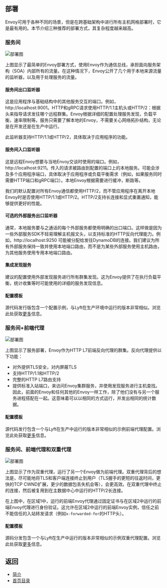## 部署

Envoy可用于各种不同的场景，但是在跨基础架构中进行所有主机网格部署时，它是最有用的。本节介绍三种推荐的部署方式，其复杂程度越来越高。

### 服务间

![部署图](https://www.envoyproxy.io/docs/envoy/latest/_images/service_to_service.svg)

上图显示了最简单的Envoy部署方式，使用Envoy作为通信总线，承担面向服务架构（SOA）内部所有的流量。在这种情况下，Envoy公开了几个用于本地来源流量的监听器，以及用于处理服务的流量。

#### 服务间出口监听器
这是应用程序与基础结构中的其他服务交互的端口。例如，http://localhost:9001。HTTP和gRPC请求使用HTTP/1.1主机头或HTTP/2：根据头来指导请求发往哪个远程群集。Envoy根据详细的配置处理服务发现，负载平衡，速率限制等。服务只需要了解本地的Envoy，不需要关心网络拓扑结构，无论是在开发还是在生产中运行。

此监听器支持HTTP/1.1或HTTP/2，具体取决于应用程序的功能。

#### 服务间入口监听器
这是远程Envoy想要与当地Envoy交谈时使用的端口。例如，http://localhost:9211。传入的请求被路由到配置的端口上的本地服务。可能会涉及多个应用程序端口，具体取决于应用程序或负载平衡需求（例如，如果服务同时需要HTTP端口和gRPC端口）。本地Envoy根据需要进行缓冲，断路等。

我们的默认配置对所有Envoy通信都使用HTTP/2，而不管应用程序在离开本地Envoy时是否使用HTTP/1.1或HTTP/2。HTTP/2支持长连接和显式重置通知，能够提供更好的性能。

#### 可选的外部服务出口监听器
通常，本地服务要与之通话的每个外部服务都使用明确的出口端口。这样做是因为一些外部服务SDK不轻易理解主机报文头，以支持标准的HTTP反向代理能力。例如，http://localhost:9250 可能被分配给发往DynamoDB的连接。我们建议为所有外部服务保持一致并使用本地端口路由，而不是为某些外部服务使用主机路由，为其他服务使用专用本地端口路由。

#### 集成发现服务
建议的配置使用外部发现服务进行所有群集发现。这为Envoy提供了在执行负载平衡，统计收集等时可能使用的详细的服务发现信息。

#### 配置模板
源代码发行版包含一个配置示例，与Lyft在生产环境中运行的版本非常相似。浏览此处获取[更多](../Buildingandinstallation/Referenceconfigurations.md)信息。

### 服务间+前端代理

![部署图](https://www.envoyproxy.io/docs/envoy/latest/_images/front_proxy.svg)

上图显示了服务部署，Envoy作为HTTP L7前端反向代理的群集。反向代理提供以下功能：

- 对外提供TLS安全，对内屏蔽TLS
- 支持HTTP/1.1和HTTP/2
- 完整的HTTP L7路由支持
- 提供标准入站端口，来访问Envoy集群服务，并使用发现服务进行主机查找。因此，前面的Envoy和任何其他的Envoy一样工作，除了他们没有与另一个服务进程搭配在一起。这意味着可以以相同的方式运行，并发出相同的统计数据。

#### 配置模板

源代码发行包含一个与Lyft在生产中运行的版本非常相似的示例前端代理配置。浏览此处获取[更多](../Buildingandinstallation/Referenceconfigurations.md)信息。

### 服务间、前端代理和双重代理


![部署图](https://www.envoyproxy.io/docs/envoy/latest/_images/double_proxy.svg)

上图显示了作为双重代理，运行了另一个Envoy做为前端代理。双重代理背后的想法是，尽可能地将TLS和客户端连接终止到用户（TLS握手的更短的往返时间，更快的TCP CWND扩展，更少的数据包丢失机会等），会更高效。在双重代理中终止的连接，然后被复用到在主数据中心中运行的HTTP/2长连接。

在上图中，在区域1中，运行的前端Envoy代理通过固定证书与在区域2中运行的前端Envoy代理进行身份验证。这允许在区域2中运行的前端Envoy实例，信任之前不能信任的入站转发请求（例如`x-forwarded-for`的HTTP头）。

#### 配置模板
源码分发包含一个与Lyft在生产中运行的版本非常相似的示例双重代理配置。浏览此处获取[更多](../Buildingandinstallation/Referenceconfigurations.md)信息。

## 返回
- [简介](../Introduction.md)
- [首页目录](../README.md)
